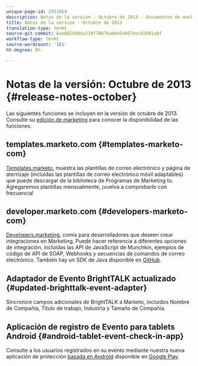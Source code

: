 ```yaml
---
unique-page-id: 2951054
description: Notas de la versión - Octubre de 2013 - Documentos de marketing - Documentación del producto
title: Notas de la versión - Octubre de 2013
translation-type: tm+mt
source-git-commit: 6ae882dddda220f7067babbe5a057eec82601abf
workflow-type: tm+mt
source-wordcount: '161'
ht-degree: 0%

---
```



# Notas de la versión: Octubre de 2013 {#release-notes-october}

Las siguientes funciones se incluyen en la versión de octubre de 2013. Consulte su [edición de marketing](https://docs.marketo.com/display/docs/assets/pricing.php) para conocer la disponibilidad de las funciones.

## templates.marketo.com {#templates-marketo-com}

[Templates.marketo.](https://templates.marketo.com) muestra las plantillas de correo electrónico y página de aterrizaje (incluidas las plantillas de correo electrónico móvil adaptables) que puede descargar de la biblioteca de Programas de Marketing to. Agregaremos plantillas mensualmente, ¡vuelva a comprobarlo con frecuencia!

## developer.marketo.com {#developers-marketo-com}

[Developers.marketing.](https://developers.marketo.com) comis para desarrolladores que deseen crear integraciones en Marketing. Puede hacer referencia a diferentes opciones de integración, incluidas las API de JavaScript de Munchkin, ejemplos de código de API de SOAP, Webhooks y secuencias de comandos de correo electrónico. También hay un SDK de Java disponible en [GitHub](https://github.com/Marketo/SOAP-API-Java-Client).

## Adaptador de Evento BrightTALK actualizado {#updated-brighttalk-event-adapter}

Sincronice campos adicionales de BrightTALK a Marketo, incluidos Nombre de Compañía, Título de trabajo, Industria y Tamaño de Compañía.

## Aplicación de registro de Evento para tablets Android {#android-tablet-event-check-in-app}

Consulte a los usuarios registrados en su evento mediante nuestra nueva aplicación de protección [basada en Android](../../product-docs/core-marketo-concepts/mobile-apps/event-check-in/check-people-into-your-event-from-your-tablet.md) disponible en [Google Play](https://play.google.com/store/apps/details?id=com.marketo.eventcheckin&amp;hl=en).
